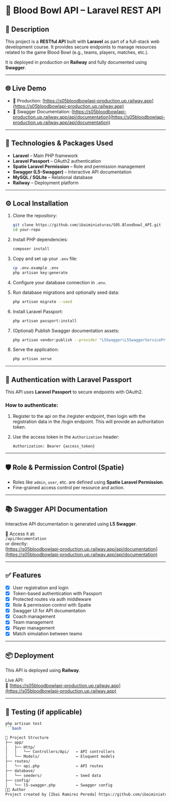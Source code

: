 # 🧠 Blood Bowl API – Laravel REST API

## 📌 Description

This project is a **RESTful API** built with **Laravel** as part of a full-stack web development course. It provides secure endpoints to manage resources related to the game Blood Bowl (e.g., teams, players, matches, etc.).

It is deployed in production on **Railway** and fully documented using **Swagger**.

---

## 🌐 Live Demo

- 🔗 Production: [https://s05bloodbowlapi-production.up.railway.app](https://s05bloodbowlapi-production.up.railway.app)  
- 🔗 Swagger Documentation: [https://s05bloodbowlapi-production.up.railway.app/api/documentation](https://s05bloodbowlapi-production.up.railway.app/api/documentation)

---

## 🚀 Technologies & Packages Used

- **Laravel** – Main PHP framework
- **Laravel Passport** – OAuth2 authentication
- **Spatie Laravel Permission** – Role and permission management
- **Swagger (L5-Swagger)** – Interactive API documentation
- **MySQL / SQLite** – Relational database
- **Railway** – Deployment platform

---

## ⚙️ Local Installation

1. Clone the repository:

    ```bash
    git clone https://github.com/ibaiminiaturas/S05.Bloodbowl_API.git
    cd your-repo
    ```

2. Install PHP dependencies:

    ```bash
    composer install
    ```

3. Copy and set up your `.env` file:

    ```bash
    cp .env.example .env
    php artisan key:generate
    ```

4. Configure your database connection in `.env`.

5. Run database migrations and optionally seed data:

    ```bash
    php artisan migrate --seed
    ```

6. Install Laravel Passport:

    ```bash
    php artisan passport:install
    ```

7. (Optional) Publish Swagger documentation assets:

    ```bash
    php artisan vendor:publish --provider "L5Swagger\L5SwaggerServiceProvider"
    ```

8. Serve the application:

    ```bash
    php artisan serve
    ```

---

## 🔐 Authentication with Laravel Passport

This API uses **Laravel Passport** to secure endpoints with OAuth2.

### How to authenticate:

1. Register to the api on the /register endpoint, then login with the registration data in the /login endpoint. This will provide an authoritation token.
2. Use the access token in the `Authorization` header:

    ```
    Authorization: Bearer {access_token}
    ```

---

## 🛡️ Role & Permission Control (Spatie)

- Roles like `admin`, `user`, etc. are defined using **Spatie Laravel Permission**.
- Fine-grained access control per resource and action.

---

## 📚 Swagger API Documentation

Interactive API documentation is generated using **L5 Swagger**.

🧭 Access it at:  
`/api/documentation`  
or directly:  
[https://s05bloodbowlapi-production.up.railway.app/api/documentation](https://s05bloodbowlapi-production.up.railway.app/api/documentation)

---

## ✅ Features

- [x] User registration and login
- [x] Token-based authentication with Passport
- [x] Protected routes via auth middleware
- [x] Role & permission control with Spatie
- [x] Swagger UI for API documentation
- [x] Coach management
- [x] Team management
- [x] Player management
- [x] Match simulation between teams

---

## 📦 Deployment

This API is deployed using **Railway**.

Live API:  
🔗 [https://s05bloodbowlapi-production.up.railway.app](https://s05bloodbowlapi-production.up.railway.app)

---

## 🧪 Testing (if applicable)

```bash
php artisan test
```bash

📁 Project Structure
├── app/
│   ├── Http/
│   │   └── Controllers/Api/   ← API controllers
│   └── Models/                ← Eloquent models
├── routes/
│   └── api.php                ← API routes
├── database/
│   └── seeders/               ← Seed data
├── config/
│   └── l5-swagger.php         ← Swagger config
👨‍🏫 Author
Project created by [Ibai Ramirez Pereda] https://github.com/ibaiminiaturas
